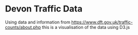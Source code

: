 # Devon Traffic Data

Using data and information from https://www.dft.gov.uk/traffic-counts/about.php this is a visualisation of the data using D3.js
